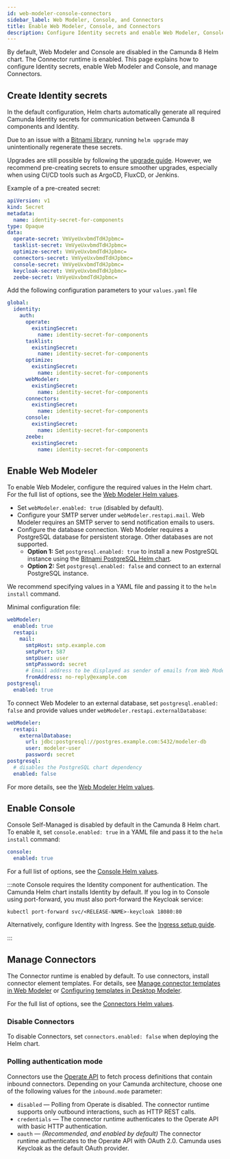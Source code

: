 ```yaml
---
id: web-modeler-console-connectors
sidebar_label: Web Modeler, Console, and Connectors
title: Enable Web Modeler, Console, and Connectors
description: Configure Identity secrets and enable Web Modeler, Console, and Connectors in the Camunda Helm chart.
---
```


By default, Web Modeler and Console are disabled in the Camunda 8 Helm chart. The Connector runtime is enabled. This page explains how to configure Identity secrets, enable Web Modeler and Console, and manage Connectors.

## Create Identity secrets

In the default configuration, Helm charts automatically generate all required Camunda Identity secrets for communication between Camunda 8 components and Identity.

Due to an issue with a [Bitnami library](https://docs.bitnami.com/general/how-to/troubleshoot-helm-chart-issues/#credential-errors-while-upgrading-chart-releases), running `helm upgrade` may unintentionally regenerate these secrets.

Upgrades are still possible by following the [upgrade guide](/self-managed/installation-methods/helm/upgrade/index.md#upgrading-where-identity-enabled). However, we recommend pre-creating secrets to ensure smoother upgrades, especially when using CI/CD tools such as ArgoCD, FluxCD, or Jenkins.

Example of a pre-created secret:

```yaml
apiVersion: v1
kind: Secret
metadata:
  name: identity-secret-for-components
type: Opaque
data:
  operate-secret: VmVyeUxvbmdTdHJpbmc=
  tasklist-secret: VmVyeUxvbmdTdHJpbmc=
  optimize-secret: VmVyeUxvbmdTdHJpbmc=
  connectors-secret: VmVyeUxvbmdTdHJpbmc=
  console-secret: VmVyeUxvbmdTdHJpbmc=
  keycloak-secret: VmVyeUxvbmdTdHJpbmc=
  zeebe-secret: VmVyeUxvbmdTdHJpbmc=
```

Add the following configuration parameters to your `values.yaml` file

```yaml
global:
  identity:
    auth:
      operate:
        existingSecret:
          name: identity-secret-for-components
      tasklist:
        existingSecret:
          name: identity-secret-for-components
      optimize:
        existingSecret:
          name: identity-secret-for-components
      webModeler:
        existingSecret:
          name: identity-secret-for-components
      connectors:
        existingSecret:
          name: identity-secret-for-components
      console:
        existingSecret:
          name: identity-secret-for-components
      zeebe:
        existingSecret:
          name: identity-secret-for-components
```

## Enable Web Modeler

To enable Web Modeler, configure the required values in the Helm chart. For the full list of options, see the [Web Modeler Helm values](https://artifacthub.io/packages/helm/camunda/camunda-platform#webmodeler-parameters).

- Set `webModeler.enabled: true` (disabled by default).
- Configure your SMTP server under `webModeler.restapi.mail`. Web Modeler requires an SMTP server to send notification emails to users.
- Configure the database connection. Web Modeler requires a PostgreSQL database for persistent storage. Other databases are not supported.
  - **Option 1:** Set `postgresql.enabled: true` to install a new PostgreSQL instance using the [Bitnami PostgreSQL Helm chart](https://github.com/bitnami/charts/tree/main/bitnami/postgresql).
  - **Option 2:** Set `postgresql.enabled: false` and connect to an external PostgreSQL instance.

We recommend specifying values in a YAML file and passing it to the `helm install` command.

Minimal configuration file:

```yaml
webModeler:
  enabled: true
  restapi:
    mail:
      smtpHost: smtp.example.com
      smtpPort: 587
      smtpUser: user
      smtpPassword: secret
      # Email address to be displayed as sender of emails from Web Modeler
      fromAddress: no-reply@example.com
postgresql:
  enabled: true
```

To connect Web Modeler to an external database, set `postgresql.enabled: false` and provide values under `webModeler.restapi.externalDatabase`:

```yaml
webModeler:
  restapi:
    externalDatabase:
      url: jdbc:postgresql://postgres.example.com:5432/modeler-db
      user: modeler-user
      password: secret
postgresql:
  # disables the PostgreSQL chart dependency
  enabled: false
```

For more details, see the [Web Modeler Helm values](https://artifacthub.io/packages/helm/camunda/camunda-platform#webmodeler-parameters).

## Enable Console

Console Self-Managed is disabled by default in the Camunda 8 Helm chart. To enable it, set `console.enabled: true` in a YAML file and pass it to the `helm install` command:

```yaml
console:
  enabled: true
```

For a full list of options, see the [Console Helm values](https://artifacthub.io/packages/helm/camunda/camunda-platform#console-parameters).

:::note
Console requires the Identity component for authentication. The Camunda Helm chart installs Identity by default. If you log in to Console using port-forward, you must also port-forward the Keycloak service:

```
kubectl port-forward svc/<RELEASE-NAME>-keycloak 18080:80
```

Alternatively, configure Identity with Ingress. See the [Ingress setup guide](/self-managed/installation-methods/helm/configure/ingress-setup.md).

:::

## Manage Connectors

The Connector runtime is enabled by default. To use connectors, install connector element templates. For details, see [Manage connector templates in Web Modeler](/components/connectors/manage-connector-templates.md) or [Configuring templates in Desktop Modeler](/components/modeler/desktop-modeler/element-templates/configuring-templates.md).

For the full list of options, see the [Connectors Helm values](https://artifacthub.io/packages/helm/camunda/camunda-platform#connectors-parameters).

### Disable Connectors

To disable Connectors, set `connectors.enabled: false` when deploying the Helm chart.

### Polling authentication mode

Connectors use the [Operate API](/apis-tools/operate-api/overview.md) to fetch process definitions that contain inbound connectors. Depending on your Camunda architecture, choose one of the following values for the `inbound.mode` parameter:

- `disabled` — Polling from Operate is disabled. The connector runtime supports only outbound interactions, such as HTTP REST calls.
- `credentials` — The connector runtime authenticates to the Operate API with basic HTTP authentication.
- `oauth` — _(Recommended, and enabled by default)_ The connector runtime authenticates to the Operate API with OAuth 2.0. Camunda uses Keycloak as the default OAuth provider.
